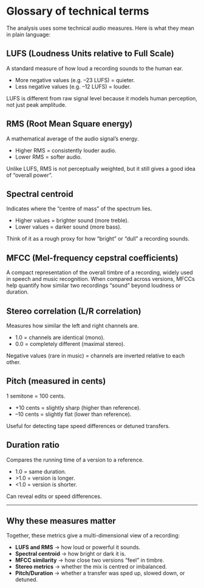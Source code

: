 
# Glossary of technical terms

The analysis uses some technical audio measures. Here is what they mean in plain language:

## **LUFS (Loudness Units relative to Full Scale)**
  A standard measure of how loud a recording sounds to the human ear.

  - More negative values (e.g. –23 LUFS) = quieter.
  - Less negative values (e.g. –12 LUFS) = louder.

  LUFS is different from raw signal level because it models human perception, not just peak amplitude.

## **RMS (Root Mean Square energy)**
  A mathematical average of the audio signal’s energy.

  - Higher RMS = consistently louder audio.
  - Lower RMS = softer audio.

  Unlike LUFS, RMS is not perceptually weighted, but it still gives a good idea of “overall power”.

## **Spectral centroid**
  Indicates where the “centre of mass” of the spectrum lies.

  - Higher values = brighter sound (more treble).
  - Lower values = darker sound (more bass).

  Think of it as a rough proxy for how “bright” or “dull” a recording sounds.

## **MFCC (Mel-frequency cepstral coefficients)**
  A compact representation of the overall timbre of a recording, widely used in speech and music recognition.
  When compared across versions, MFCCs help quantify how similar two recordings “sound” beyond loudness or duration.

## **Stereo correlation (L/R correlation)**
  Measures how similar the left and right channels are.

  - 1.0 = channels are identical (mono).
  - 0.0 = completely different (maximal stereo).

  Negative values (rare in music) = channels are inverted relative to each other.

## **Pitch (measured in cents)**
  1 semitone = 100 cents.

  - +10 cents = slightly sharp (higher than reference).
  - –10 cents = slightly flat (lower than reference).

  Useful for detecting tape speed differences or detuned transfers.

## **Duration ratio**
  Compares the running time of a version to a reference.

  - 1.0 = same duration.
  - \>1.0 = version is longer.
  - <1.0 = version is shorter.

  Can reveal edits or speed differences.

---

## Why these measures matter

Together, these metrics give a multi-dimensional view of a recording:

- **LUFS and RMS** → how loud or powerful it sounds.
- **Spectral centroid** → how bright or dark it is.
- **MFCC similarity** → how close two versions “feel” in timbre.
- **Stereo metrics** → whether the mix is centred or imbalanced.
- **Pitch/Duration** → whether a transfer was sped up, slowed down, or detuned.
